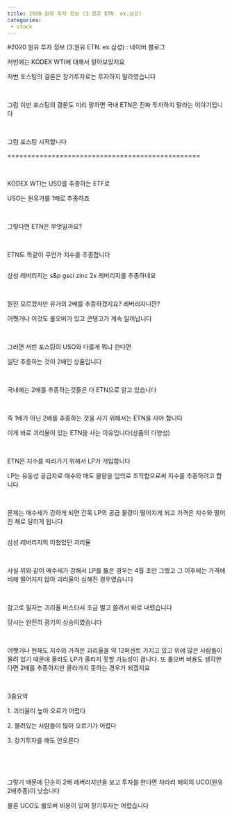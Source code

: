 ```yaml
---
title: 2020 원유 투자 정보 (3.원유 ETN. ex.삼성)
categories:
 - stock
---
```

#2020 원유 투자 정보 (3.원유 ETN. ex.삼성) : 네이버 블로그
<div class="wrap_rabbit pcol2 _param(1) _postViewArea222004005474" id="post-view222004005474">
<!-- Rabbit HTML --><div class="se-viewer se-theme-default" lang="ko-KR">
<!-- SE_DOC_HEADER_END -->
<div class="se-main-container">
<div class="se-component se-text se-l-default" id="SE-5ee68f3a-8a29-4960-a307-3ad75045c4ba">
<div class="se-component-content">
<div class="se-section se-section-text se-l-default">
<div class="se-module se-module-text">
<!-- SE-TEXT { --><p class="se-text-paragraph se-text-paragraph-align-" id="SE-8a0cba40-3a5c-42e8-8747-38658f02651a" style=""><span class="se-fs- se-ff-" id="SE-856e1ddd-1293-4c88-baa5-d617610fb7b3" style="">저번에는 KODEX WTI에 대해서 알아보았지요</span></p><!-- } SE-TEXT --><!-- SE-TEXT { --><p class="se-text-paragraph se-text-paragraph-align-" id="SE-5218c65f-1be0-454e-94d1-7912ac83a130" style=""><span class="se-fs- se-ff-" id="SE-c5b0be8c-7fca-468a-844e-ee64f3096743" style="">저번 포스팅의 결론은 장기투자로는 투자하지 말라였습니다</span></p><!-- } SE-TEXT --><!-- SE-TEXT { --><p class="se-text-paragraph se-text-paragraph-align-" id="SE-18e21a51-428e-4e12-848d-e7067fd9e53e" style=""><span class="se-fs- se-ff-" id="SE-4ad131f7-86b4-49e2-871d-5df5c4ac6aa4" style="">​</span></p><!-- } SE-TEXT --><!-- SE-TEXT { --><p class="se-text-paragraph se-text-paragraph-align-" id="SE-3fb698ea-346e-4338-a217-1c4dc1c245ac" style=""><span class="se-fs- se-ff-" id="SE-6819bbf4-8bc8-4a5c-a369-50fed9bed7c4" style="">그럼 이번 포스팅의 결론도 미리 말하면 국내 ETN은 진짜 투자하지 말라는 이야기입니다</span></p><!-- } SE-TEXT --><!-- SE-TEXT { --><p class="se-text-paragraph se-text-paragraph-align-" id="SE-249c6c9b-9d93-4933-be7d-f9a7abfcf954" style=""><span class="se-fs- se-ff-" id="SE-4f682882-0c51-4319-b734-9a442152a2ba" style="">​</span></p><!-- } SE-TEXT --><!-- SE-TEXT { --><p class="se-text-paragraph se-text-paragraph-align-" id="SE-ad323b09-62bf-4bdb-bfc8-6ca6afc5a3f8" style=""><span class="se-fs- se-ff-" id="SE-df6ffc3f-2940-4db2-bb9b-764086f0ee76" style="">그럼 포스팅 시작합니다</span></p><!-- } SE-TEXT --><!-- SE-TEXT { --><p class="se-text-paragraph se-text-paragraph-align-" id="SE-178b7e4a-decc-4867-90d1-3e4bb9072f3b" style=""><span class="se-fs- se-ff-" id="SE-45b2152f-89ad-4c18-9642-277eaae87864" style="">================================================</span></p><!-- } SE-TEXT --><!-- SE-TEXT { --><p class="se-text-paragraph se-text-paragraph-align-" id="SE-e5721fe7-ae3f-4354-bbc3-eccde19fc181" style=""><span class="se-fs- se-ff-" id="SE-e3bcc11f-b140-48d0-83a0-844c592d7ad4" style="">​</span></p><!-- } SE-TEXT --><!-- SE-TEXT { --><p class="se-text-paragraph se-text-paragraph-align-" id="SE-1101a5fb-c0e0-4517-899b-aab10916c9a3" style=""><span class="se-fs- se-ff-" id="SE-bd9328a5-eb7b-4d9f-b0de-20f0fe2dcc7a" style="">KODEX WTI는 USO를 추종하는 ETF로</span></p><!-- } SE-TEXT --><!-- SE-TEXT { --><p class="se-text-paragraph se-text-paragraph-align-" id="SE-cb4cd907-8351-4a90-9eeb-44f53de9f525" style=""><span class="se-fs- se-ff-" id="SE-580be5ba-3bd4-40e6-b08f-90902ff686ad" style="">USO는 원유가를 1배로 추종하죠</span></p><!-- } SE-TEXT --><!-- SE-TEXT { --><p class="se-text-paragraph se-text-paragraph-align-" id="SE-c82cde76-dfb4-4046-922d-f47735cc5fa3" style=""><span class="se-fs- se-ff-" id="SE-9786c0f6-a40d-4552-a49f-cdb513d7be5d" style="">​</span></p><!-- } SE-TEXT --><!-- SE-TEXT { --><p class="se-text-paragraph se-text-paragraph-align-" id="SE-9d0ff5c2-82a9-4ee4-929d-154c361dff35" style=""><span class="se-fs- se-ff-" id="SE-23d1d086-0e97-40fd-a03e-fdc3ce0d62fd" style="">그렇다면 ETN은 무엇일까요?</span></p><!-- } SE-TEXT --><!-- SE-TEXT { --><p class="se-text-paragraph se-text-paragraph-align-" id="SE-f4aeffbb-e9e8-43dd-a6cc-401bd1d082cc" style=""><span class="se-fs- se-ff-" id="SE-48bad335-316b-4f35-9704-a2d06b6cf5f8" style="">​</span></p><!-- } SE-TEXT --><!-- SE-TEXT { --><p class="se-text-paragraph se-text-paragraph-align-" id="SE-5a6d3f5e-80e7-4b36-be27-de88118e72b0" style=""><span class="se-fs- se-ff-" id="SE-a409ebcd-c471-4ba0-ac0e-bd657e632989" style="">ETN도 똑같이 무언가 지수를 추종합니다</span></p><!-- } SE-TEXT -->
</div>
</div>
</div>
</div> <div class="se-component se-image se-l-default" id="SE-3b7bd25a-fad1-4324-b666-06f4421df7e9">
<div class="se-component-content se-component-content-fit">
<div class="se-section se-section-image se-l-default se-section-align-">
<div class="se-module se-module-image" style="">
<a class="se-module-image-link __se_image_link __se_link" data-linkdata='{"id" : "SE-3b7bd25a-fad1-4324-b666-06f4421df7e9", "src" : "https://postfiles.pstatic.net/MjAyMDA2MTdfMjI4/MDAxNTkyMzg3NzE4MzA3.qShvYTNdZQfMnL9Eh7M0vGL1YLdh9t8K6onYEI_jTwMg.9VT4eENuAEhxMC53hioToOs0OW_XORxUfh-TcYDvi6Qg.PNG.dls32208/image.png", "linkUse" : "false", "link" : ""}' data-linktype="img" href="#" onclick="return false;" style="">
<img alt="" class="se-image-resource" data-height="721" data-lazy-src="https://postfiles.pstatic.net/MjAyMDA2MTdfMjI4/MDAxNTkyMzg3NzE4MzA3.qShvYTNdZQfMnL9Eh7M0vGL1YLdh9t8K6onYEI_jTwMg.9VT4eENuAEhxMC53hioToOs0OW_XORxUfh-TcYDvi6Qg.PNG.dls32208/image.png?type=w966" data-width="693" src="https://postfiles.pstatic.net/MjAyMDA2MTdfMjI4/MDAxNTkyMzg3NzE4MzA3.qShvYTNdZQfMnL9Eh7M0vGL1YLdh9t8K6onYEI_jTwMg.9VT4eENuAEhxMC53hioToOs0OW_XORxUfh-TcYDvi6Qg.PNG.dls32208/image.png?type=w80_blur">
</img></a>
</div>
</div>
</div>
</div> <div class="se-component se-text se-l-default" id="SE-db97f8ab-98ca-4486-a817-a694f3f99020">
<div class="se-component-content">
<div class="se-section se-section-text se-l-default">
<div class="se-module se-module-text">
<!-- SE-TEXT { --><p class="se-text-paragraph se-text-paragraph-align-" id="SE-e9ebb9ab-5f2a-443b-8c40-26cc8a2e4f92" style=""><span class="se-fs- se-ff-" id="SE-2900de65-82ee-4abc-ac7a-d832c6770c52" style="">삼성 레버리지는  s&amp;p gsci zinc 2x 레버리지를 추종하네요</span></p><!-- } SE-TEXT --><!-- SE-TEXT { --><p class="se-text-paragraph se-text-paragraph-align-" id="SE-528525be-a81c-4754-ac58-86e69114cfd1" style=""><span class="se-fs- se-ff-" id="SE-c1dda1fa-3a2d-476b-b737-175445017c43" style="">​</span></p><!-- } SE-TEXT --><!-- SE-TEXT { --><p class="se-text-paragraph se-text-paragraph-align-" id="SE-443ad0fb-a2bb-4520-ab05-90d0e7a87953" style=""><span class="se-fs- se-ff-" id="SE-93bb0ab8-844e-42df-a16c-d7652719bba4" style="">뭔진 모르겠지만 유가의 2배를 추종하겠지요? 레버리지니깐?</span></p><!-- } SE-TEXT --><!-- SE-TEXT { --><p class="se-text-paragraph se-text-paragraph-align-" id="SE-e3735c3b-1cb8-49ca-a97c-fca913020cf4" style=""><span class="se-fs- se-ff-" id="SE-4577aa93-c45a-4ae1-9801-359f81ff2649" style="">어쨋거나 이것도 롤오버가 있고 콘탱고가 계속 일어납니다</span></p><!-- } SE-TEXT --><!-- SE-TEXT { --><p class="se-text-paragraph se-text-paragraph-align-" id="SE-c8e21e67-357d-460e-bbf9-23fbb323257f" style=""><span class="se-fs- se-ff-" id="SE-4bac854a-6170-4081-802d-04698f9d5249" style="">​</span></p><!-- } SE-TEXT --><!-- SE-TEXT { --><p class="se-text-paragraph se-text-paragraph-align-" id="SE-f2ebfb5c-8eaa-4551-b5b6-32f224f2af71" style=""><span class="se-fs- se-ff-" id="SE-8ba06ab1-f32d-4ad1-afb0-a79ce41fac8e" style="">그러면 저번 포스팅의 USO와 다를게 뭐냐 한다면</span></p><!-- } SE-TEXT --><!-- SE-TEXT { --><p class="se-text-paragraph se-text-paragraph-align-" id="SE-eb8f91fd-73b1-4d6a-a75c-f1bac62c470c" style=""><span class="se-fs- se-ff-" id="SE-c4bfe21a-3256-4a42-97a6-cc406d70ba04" style="">일단 추종하는 것이 2배인 상품입니다</span></p><!-- } SE-TEXT --><!-- SE-TEXT { --><p class="se-text-paragraph se-text-paragraph-align-" id="SE-daba8560-7a89-4614-b400-dae0d69fa25f" style=""><span class="se-fs- se-ff-" id="SE-8a52a2a9-510f-425c-bba0-472c45a9dd52" style="">​</span></p><!-- } SE-TEXT --><!-- SE-TEXT { --><p class="se-text-paragraph se-text-paragraph-align-" id="SE-d7fb5b03-e61b-4f77-9c55-0a3116a60738" style=""><span class="se-fs- se-ff-" id="SE-daab4dfe-720d-42a5-aa24-89657c908e43" style="">국내에는 2배를 추종하는것들은 다 ETN으로 알고 있습니다</span></p><!-- } SE-TEXT --><!-- SE-TEXT { --><p class="se-text-paragraph se-text-paragraph-align-" id="SE-2719e360-fa05-47df-8fe1-c1a9bfe48ab7" style=""><span class="se-fs- se-ff-" id="SE-9ddd6d45-2ca9-4a49-ac74-8dd8854df843" style="">​</span></p><!-- } SE-TEXT --><!-- SE-TEXT { --><p class="se-text-paragraph se-text-paragraph-align-" id="SE-8878dc36-3aea-45f1-b5dc-fca6347cd183" style=""><span class="se-fs- se-ff-" id="SE-72abcb01-baa1-4edd-8983-8ec5ca9977ad" style="">즉 1배가 아닌 2배를 추종하는 것을 사기 위해서는 ETN을 사야 합니다</span></p><!-- } SE-TEXT --><!-- SE-TEXT { --><p class="se-text-paragraph se-text-paragraph-align-" id="SE-df4ffca9-3156-48b3-967e-b79cbbdee41c" style=""><span class="se-fs- se-ff-" id="SE-baf945a3-4357-462b-bbf6-58b23905f8d3" style="">이게 바로 괴리율이 있는 ETN을 사는 이유입니다(상품의 다양성)</span></p><!-- } SE-TEXT --><!-- SE-TEXT { --><p class="se-text-paragraph se-text-paragraph-align-" id="SE-e98c098e-4bf1-4a56-926b-77fee21a8996" style=""><span class="se-fs- se-ff-" id="SE-514aa705-bdc9-42d6-a231-b0891e869f11" style="">​</span></p><!-- } SE-TEXT --><!-- SE-TEXT { --><p class="se-text-paragraph se-text-paragraph-align-" id="SE-1d8c1816-bd6f-48e7-89ce-fc6fc5a95e01" style=""><span class="se-fs- se-ff-" id="SE-8b7c0765-f0c4-407f-a43a-191442495a65" style="">ETN은 지수를 따라가기 위해서 LP가 개입합니다</span></p><!-- } SE-TEXT --><!-- SE-TEXT { --><p class="se-text-paragraph se-text-paragraph-align-" id="SE-245c4067-94e0-494b-bb58-98a22e7c3ea3" style=""><span class="se-fs- se-ff-" id="SE-7a286adc-6404-47ae-853f-b24514aab34d" style="">LP는 유동성 공급자로 매수와 매도 물량을 임의로 조작함으로써 지수를 추종하려고 합니다</span></p><!-- } SE-TEXT --><!-- SE-TEXT { --><p class="se-text-paragraph se-text-paragraph-align-" id="SE-e15fc336-0799-44df-8661-3bb62e9ec102" style=""><span class="se-fs- se-ff-" id="SE-27bfd0fd-69b1-4cfe-a0e1-9e2874ef1129" style="">​</span></p><!-- } SE-TEXT --><!-- SE-TEXT { --><p class="se-text-paragraph se-text-paragraph-align-" id="SE-fedaf6d4-93b5-4a4a-aced-f04a53766c01" style=""><span class="se-fs- se-ff-" id="SE-581c0566-6527-42fd-b874-e422a79d76d0" style="">문제는 매수세가 강하게 되면 간혹 LP의 공급 물량이 떨어지게 되고 가격은 지수와 떨어진 채로 달리게 됩니다</span></p><!-- } SE-TEXT -->
</div>
</div>
</div>
</div> <div class="se-component se-image se-l-default" id="SE-e667c47c-789d-4b4e-a6fd-0bdc158206fa">
<div class="se-component-content se-component-content-fit">
<div class="se-section se-section-image se-l-default se-section-align-">
<div class="se-module se-module-image" style="">
<a class="se-module-image-link __se_image_link __se_link" data-linkdata='{"id" : "SE-e667c47c-789d-4b4e-a6fd-0bdc158206fa", "src" : "https://postfiles.pstatic.net/MjAyMDA2MTdfMjcw/MDAxNTkyMzg4ODczNzU4.plTvP_esjtzrEQLPWymNOndR8CdEJBHJTO2e0rJoq1Mg.r51jqBYjAK10vtzbj-QhoLcXxHiIMbt5MrNk-dsgLgEg.PNG.dls32208/image.png", "linkUse" : "false", "link" : ""}' data-linktype="img" href="#" onclick="return false;" style="">
<img alt="" class="se-image-resource" data-height="307" data-lazy-src="https://postfiles.pstatic.net/MjAyMDA2MTdfMjcw/MDAxNTkyMzg4ODczNzU4.plTvP_esjtzrEQLPWymNOndR8CdEJBHJTO2e0rJoq1Mg.r51jqBYjAK10vtzbj-QhoLcXxHiIMbt5MrNk-dsgLgEg.PNG.dls32208/image.png?type=w966" data-width="693" src="https://postfiles.pstatic.net/MjAyMDA2MTdfMjcw/MDAxNTkyMzg4ODczNzU4.plTvP_esjtzrEQLPWymNOndR8CdEJBHJTO2e0rJoq1Mg.r51jqBYjAK10vtzbj-QhoLcXxHiIMbt5MrNk-dsgLgEg.PNG.dls32208/image.png?type=w80_blur">
</img></a>
</div>
</div>
</div>
</div> <div class="se-component se-text se-l-default" id="SE-a3dd7ee3-4d24-4ddf-b889-3a2738eb4f67">
<div class="se-component-content">
<div class="se-section se-section-text se-l-default">
<div class="se-module se-module-text">
<!-- SE-TEXT { --><p class="se-text-paragraph se-text-paragraph-align-" id="SE-749eb900-b2c0-43d3-83b2-fa991fb180f4" style=""><span class="se-fs- se-ff-" id="SE-2dd02c3a-2231-4c22-a65c-8c25183ca837" style="">삼성 레버리지의 미쳤었던 괴리율</span></p><!-- } SE-TEXT --><!-- SE-TEXT { --><p class="se-text-paragraph se-text-paragraph-align-" id="SE-33e1e534-ff87-4c17-a6cb-0a9c33f71685" style=""><span class="se-fs- se-ff-" id="SE-24172b8d-36d5-47af-9d35-f5dbd0b08aed" style="">​</span></p><!-- } SE-TEXT --><!-- SE-TEXT { --><p class="se-text-paragraph se-text-paragraph-align-" id="SE-2ccf5020-e471-4906-9daf-4fbc1f9cfee4" style=""><span class="se-fs- se-ff-" id="SE-eb5346b5-80d1-4032-8e97-ff9598e2a707" style="">사실 위와 같이 매수세가 강해서 LP를 뚫은 경우는 4월 초만 그랬고 그 이후에는 가격에 비해 떨어지지 않아 괴리율이 심해진 경우였습니다</span></p><!-- } SE-TEXT --><!-- SE-TEXT { --><p class="se-text-paragraph se-text-paragraph-align-" id="SE-6e316a2a-ef42-4b36-8879-f94302efa79c" style=""><span class="se-fs- se-ff-" id="SE-cf754051-7976-4c29-99da-b697c4518308" style="">​</span></p><!-- } SE-TEXT --><!-- SE-TEXT { --><p class="se-text-paragraph se-text-paragraph-align-" id="SE-4590af8b-2c3c-4ecf-90b5-802d78e96591" style=""><span class="se-fs- se-ff-" id="SE-1ee39c6f-85ae-4aeb-a441-a17c92211a74" style="">참고로 필자는 괴리율 버스타서 조금 벌고 쫄려서 바로 내렸습니다</span></p><!-- } SE-TEXT --><!-- SE-TEXT { --><p class="se-text-paragraph se-text-paragraph-align-" id="SE-32742268-1414-494f-92fa-578f491f8290" style=""><span class="se-fs- se-ff-" id="SE-7a38300b-5f74-4bd7-a7dd-b8eac0861197" style="">당시는 완전히 광기의 상승이였습니다</span></p><!-- } SE-TEXT --><!-- SE-TEXT { --><p class="se-text-paragraph se-text-paragraph-align-" id="SE-54d6e0d3-351d-4f3c-8b99-d145e6d68274" style=""><span class="se-fs- se-ff-" id="SE-4e26bdf4-79c4-4b72-9631-799de430aec2" style="">​</span></p><!-- } SE-TEXT --><!-- SE-TEXT { --><p class="se-text-paragraph se-text-paragraph-align-" id="SE-4049b759-22ef-4126-92ae-adb490c8753d" style=""><span class="se-fs- se-ff-" id="SE-2f5cfe24-2da3-40bc-9a2b-b7621891a28f" style="">어쨋거나 현재도 지수와 가격은 괴리율을 약 12퍼센트 가지고 있고 위에 많은 사람들이 물려 있기 때문에 올라도 LP가 올리지 못할 가능성이 큽니다. 또 롤오버 비용도 생각한다면 2배를 추종하지만 올라가지 못하는 경우가 되겠지요</span></p><!-- } SE-TEXT --><!-- SE-TEXT { --><p class="se-text-paragraph se-text-paragraph-align-" id="SE-ecf3ce45-1e7e-4fb3-8eb6-21bc7f47bbc0" style=""><span class="se-fs- se-ff-" id="SE-63af87d8-924a-4601-a008-6e5951c165b5" style="">​</span></p><!-- } SE-TEXT --><!-- SE-TEXT { --><p class="se-text-paragraph se-text-paragraph-align-" id="SE-b31ed355-39f1-4499-8a23-7da06208a5a8" style=""><span class="se-fs- se-ff-" id="SE-5fb2badc-9773-4b93-a53b-31537f8d6157" style="">3줄요약</span></p><!-- } SE-TEXT --><!-- SE-TEXT { --><p class="se-text-paragraph se-text-paragraph-align-" id="SE-dfe8d43b-90ba-47ab-88b3-77aa205feba8" style=""><span class="se-fs- se-ff-" id="SE-367632d6-d1a4-4aea-a83a-db4b402b822b" style="">1. 괴리율이 높아 오르기 어렵다</span></p><!-- } SE-TEXT --><!-- SE-TEXT { --><p class="se-text-paragraph se-text-paragraph-align-" id="SE-09ff55fc-d242-45b9-83d0-81d9f75cdda2" style=""><span class="se-fs- se-ff-" id="SE-10f35f1c-020e-468e-9ef7-bc7542f84cb7" style="">2. 물려있는 사람들이 많아 오르기가 어렵다</span></p><!-- } SE-TEXT --><!-- SE-TEXT { --><p class="se-text-paragraph se-text-paragraph-align-" id="SE-54aaa974-8e7a-433c-894d-13a98200c1c1" style=""><span class="se-fs- se-ff-" id="SE-821531d6-12ce-4e5f-945d-02183259e28a" style="">3. 장기투자를 해도 안오른다</span></p><!-- } SE-TEXT --><!-- SE-TEXT { --><p class="se-text-paragraph se-text-paragraph-align-" id="SE-32d8c87d-4620-4cd1-b389-bda0bf7b9ea3" style=""><span class="se-fs- se-ff-" id="SE-23b22324-9ee2-455f-8913-a1c51da5ae08" style="">​</span></p><!-- } SE-TEXT --><!-- SE-TEXT { --><p class="se-text-paragraph se-text-paragraph-align-" id="SE-399fd0d4-834a-4da9-bbcd-11ba651afc38" style=""><span class="se-fs- se-ff-" id="SE-a711e190-91b4-4b74-a499-32ff7dc83da3" style="">​</span></p><!-- } SE-TEXT --><!-- SE-TEXT { --><p class="se-text-paragraph se-text-paragraph-align-" id="SE-cfa48b3f-e9d9-4263-9753-02b2d03b11e7" style=""><span class="se-fs- se-ff-" id="SE-3be9859c-6bc0-4817-9fd8-51a4a7f564a8" style="">그렇기 때문에 단순히 2배 레버리지만을 보고 투자를 한다면 차라리 해외의 UCO(원유2배추종)이 낫습니다</span></p><!-- } SE-TEXT --><!-- SE-TEXT { --><p class="se-text-paragraph se-text-paragraph-align-" id="SE-8411a8a9-f442-4d8c-ad99-346a7305ccf1" style=""><span class="se-fs- se-ff-" id="SE-852b3d76-06a9-46da-90b0-cb0afe9fdf8e" style="">물론 UCO도  롤오버 비용이 있어 장기투자는 어렵습니다</span></p><!-- } SE-TEXT -->
</div>
</div>
</div>
</div> </div>
</div>
</div>